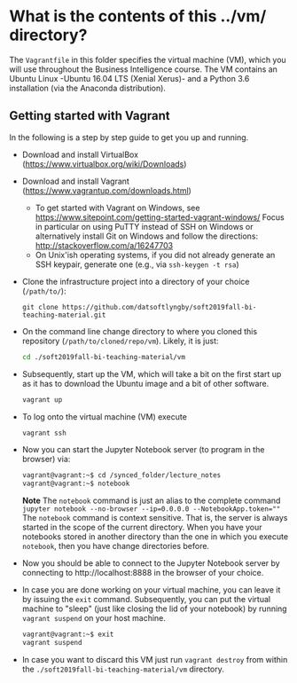 # What is the contents of this ../vm/ directory? 

The `Vagrantfile` in this folder specifies the virtual machine (VM), which you will use throughout the Business Intelligence course. The VM contains an Ubuntu Linux -Ubuntu 16.04 LTS (Xenial Xerus)- and a Python 3.6 installation (via the Anaconda distribution). 

## Getting started with Vagrant
In the following is a step by step guide to get you up and running.

  * Download and install VirtualBox (https://www.virtualbox.org/wiki/Downloads)
  * Download and install Vagrant (https://www.vagrantup.com/downloads.html)
    * To get started with Vagrant on Windows, see https://www.sitepoint.com/getting-started-vagrant-windows/ Focus in particular on using PuTTY instead of SSH on Windows
or alternatively install Git on Windows and follow the directions: http://stackoverflow.com/a/16247703
    * On Unix'ish operating systems, if you did not already generate an SSH keypair, generate one (e.g., via `ssh-keygen -t rsa`)
  * Clone the infrastructure project into a directory of your choice (`/path/to/`):

    ```
    git clone https://github.com/datsoftlyngby/soft2019fall-bi-teaching-material.git 
    ```

  * On the command line change directory to where you cloned this repository (`/path/to/cloned/repo/vm`). Likely, it is just:
  
    ```bash
    cd ./soft2019fall-bi-teaching-material/vm
    ```
  * Subsequently, start up the VM, which will take a bit on the first start up as it has to download the Ubuntu image and a bit of other software.
    ```bash
    vagrant up
    ```
  * To log onto the virtual machine (VM) execute
    ```bash
    vagrant ssh
    ```
  * Now you can start the Jupyter Notebook server (to program in the browser) via:
    ```bash
    vagrant@vagrant:~$ cd /synced_folder/lecture_notes
    vagrant@vagrant:~$ notebook
    ```
    **Note** The `notebook` command is just an alias to the complete command `jupyter notebook --no-browser --ip=0.0.0.0 --NotebookApp.token=""` The `notebook` command is context sensitive. That is, the server is always started in the scope of the current directory. When you have your notebooks stored in another directory than the one in which you execute `notebook`, then you have change directories before.
    
  * Now you should be able to connect to the Jupyter Notebook server by connecting to http://localhost:8888 in the browser of your choice. 
  * In case you are done working on your virtual machine, you can leave it by issuing the `exit` command. Subsequently, you can put the virtual machine to "sleep" (just like closing the lid of your notebook) by running `vagrant suspend` on your host machine.

    ```bash
    vagrant@vagrant:~$ exit
    vagrant suspend
    ```

  * In case you want to discard this VM just run `vagrant destroy` from within the `./soft2019fall-bi-teaching-material/vm` directory.